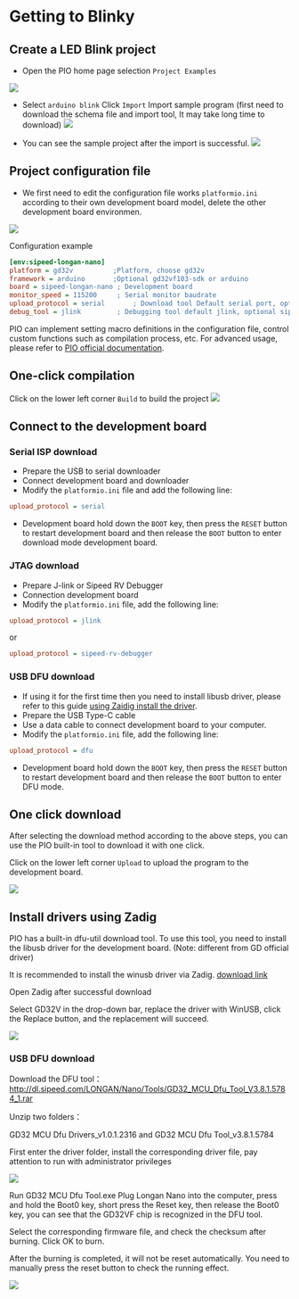 Getting to Blinky
=====

## Create a LED Blink project

* Open the PIO home page selection `Project Examples`

![](http://blog.sipeed.com/wp-content/uploads/2019/04/d977e844490e6ccc4625f701883a29f5.png)

* Select `arduino blink` Click `Import` Import sample program (first need to download the schema file and import tool, It may take long time to download)
![](http://blog.sipeed.com/wp-content/uploads/2019/04/82943a6b74077e6210e2d9421cb5438f.png)


* You can see the sample project after the import is successful.
![](http://blog.sipeed.com/wp-content/uploads/2019/04/1262373ca7b0b483e30dac1124adaabf.png)

## Project configuration file


* We first need to edit the configuration file works `platformio.ini` according to their own development board model, delete the other development board environmen.

![](../../assets/pio_ini_cfg.png)

Configuration example
```ini
[env:sipeed-longan-nano]
platform = gd32v          ;Platform, choose gd32v
framework = arduino       ;Optional gd32vf103-sdk or arduino
board = sipeed-longan-nano ; Development board
monitor_speed = 115200     ; Serial monitor baudrate
upload_protocol = serial       ; Download tool Default serial port, optional jlink, gd-link, dfu, etc.
debug_tool = jlink         ; Debugging tool default jlink, optional sipeed-rv-debugger, etc.
```
PIO can implement setting macro definitions in the configuration file, control custom functions such as compilation process, etc. For advanced usage, please refer to [PIO official documentation](https://docs.platformio.org/en/latest/projectconf.html).

## One-click compilation

Click on the lower left corner `Build` to build the project
![](../../assets/pio_complie.png)

## Connect to the development board
### Serial ISP download
* Prepare the USB to serial downloader
* Connect development board and downloader
* Modify the `platformio.ini` file and add the following line:
```ini
upload_protocol = serial
```
* Development board hold down the `BOOT` key, then press the `RESET` button to restart development board and then release the `BOOT` button to enter download mode development board.

### JTAG download
* Prepare J-link or Sipeed RV Debugger
* Connection development board
* Modify the `platformio.ini` file, add the following line:
```ini
upload_protocol = jlink
```
or
```ini
upload_protocol = sipeed-rv-debugger
```

### USB DFU download
* If using it for the first time then you need to install libusb driver, please refer to this guide [using Zaidig install the driver](#install-drivers-using-zadig).
* Prepare the USB Type-C cable
* Use a data cable to connect development board to your computer.
* Modify the `platformio.ini` file, add the following line:
```ini
upload_protocol = dfu
```
* Development board hold down the `BOOT` key, then press the `RESET` button to restart development board and then release the `BOOT` button to enter DFU mode.


## One click download

After selecting the download method according to the above steps, you can use the PIO built-in tool to download it with one click.

Click on the lower left corner `Upload` to upload the program to the development board.

![](../../assets/pio_upload.png)

## Install drivers using Zadig
PIO has a built-in dfu-util download tool. To use this tool, you need to install the libusb driver for the development board. (Note: different from GD official driver)

It is recommended to install the winusb driver via Zadig. [download link](https://github.com/pbatard/libwdi/releases/download/b721/zadig-2.4.exe)

Open Zadig after successful download

Select GD32V in the drop-down bar, replace the driver with WinUSB, click the Replace button, and the replacement will succeed.

![](../../assets/dfu_zadig.png)

### USB DFU download
Download the DFU tool：http://dl.sipeed.com/LONGAN/Nano/Tools/GD32_MCU_Dfu_Tool_V3.8.1.5784_1.rar

Unzip two folders：

GD32 MCU Dfu Drivers_v1.0.1.2316 and GD32 MCU Dfu Tool_v3.8.1.5784

First enter the driver folder, install the corresponding driver file, pay attention to run with administrator privileges

![](../../assets/examples/how_to_install_dfu.png)

Run GD32 MCU Dfu Tool.exe Plug Longan Nano into the computer, press and hold the Boot0 key, short press the Reset key, then release the Boot0 key, you can see that the GD32VF chip is recognized in the DFU tool.

Select the corresponding firmware file, and check the checksum after burning. Click OK to burn.

After the burning is completed, it will not be reset automatically. You need to manually press the reset button to check the running effect.

![](../../assets/examples/how_to_use_dfu.png)
